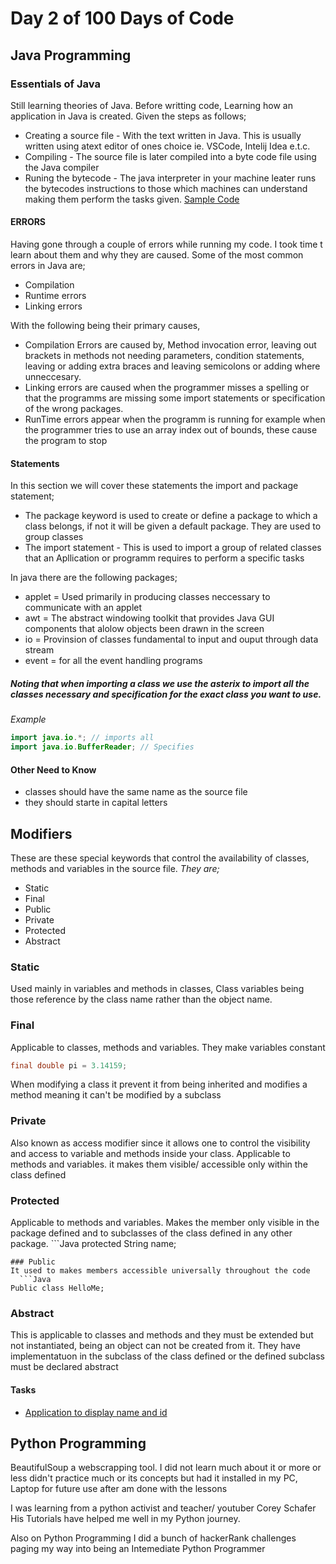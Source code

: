# Day 2 of 100 Days of Code

## Java Programming 

### Essentials of Java
Still learning theories of Java. Before writting code, Learning how an application in Java is created. Given the steps as follows;
 - Creating a source file - With the text written in Java. This is usually written using atext editor of ones choice ie. VSCode, Intelij Idea e.t.c.
 - Compiling - The source file is later compiled into a byte code file using the Java compiler 
 - Runing the bytecode - The java interpreter in your machine leater runs the bytecodes instructions to those which machines can understand making them perform the tasks given.
[Sample Code](./Rectangle.java) 

#### ERRORS
Having gone through a couple of errors while running my code. I took time t learn about them and why they are caused. Some of the most common errors in Java are; 
 - Compilation
 - Runtime errors
 - Linking errors 

With the following being their primary causes,
 - Compilation Errors are caused by, Method invocation error, leaving out brackets in methods not needing parameters, condition statements, leaving or adding extra braces and leaving semicolons or adding where unneccesary.
 - Linking errors are caused when the programmer misses a spelling or that the programms are missing some import statements or specification of the wrong packages.
 - RunTime errors appear when the programm is running for example when the programmer  tries to use an array index out of bounds, these cause the program to stop 

#### Statements
In this section we will cover these statements the import and package statement;
- The package keyword is used to create or define a package to which a class belongs, if not it will be given a default package. They are used to group classes 
- The import statement - This is used to import a group of related classes that an Apllication or programm requires to perform a specific tasks

In java there are the following packages;
- applet  = Used primarily in producing classes neccessary to communicate with an applet
- awt = The abstract windowing toolkit that provides Java GUI components that alolow objects been drawn in the screen 
- io = Provinsion of classes fundamental to input and ouput through data stream
- event = for all the event handling programs

##### Noting that when importing a class we use the asterix to import all the classes necessary and specification for the exact class you want to use.

*Example*
```Java
import java.io.*; // imports all 
import java.io.BufferReader; // Specifies
```

#### Other Need to Know 

- classes should have the same name as the source file
- they should starte in capital letters

## Modifiers
These are these special keywords that control the availability of classes, methods and variables in the source file.
*They are;*
  - Static 
  - Final 
  - Public 
  - Private 
  - Protected 
  - Abstract 

  ### Static
  Used mainly in variables and methods in classes, Class variables being those reference by the class name rather than the object name. 
  ### Final 
  Applicable to classes, methods and variables.
  They make variables constant
  ```Java
  final double pi = 3.14159;
  ```
  When modifying a class it prevent it from being inherited and modifies a method meaning it can't be modified by a subclass

  ### Private
  Also known as access modifier since it allows one to control the visibility and access to variable and methods inside your class.
  Applicable to methods and variables. it makes them visible/ accessible only within the class defined 

  ### Protected 
  Applicable to methods and variables. Makes the member only visible in the package defined and to subclasses of the class defined in any other package.
    ```Java
  protected String name;
  ```
  ### Public 
  It used to makes members accessible universally throughout the code
    ```Java
  Public class HelloMe;
  ```
  ### Abstract 
  This is applicable to classes and methods and they must be extended but not instantiated, being an object can not be created from it. They have  implementatuon in the subclass of the class defined or the defined subclass must be declared abstract 
  #### Tasks 
  - [Application to display name and id](./MyDetails.java) 

## Python Programming 

BeautifulSoup a webscrapping tool. I did not learn much about it or more or less didn't practice much or its concepts but had it installed in my PC, Laptop for future use after am done with the lessons

I was learning from a python activist and teacher/ youtuber Corey Schafer 
His Tutorials have helped me well in my Python journey.

Also on Python Programming I did a bunch of hackerRank challenges paging my way into being an Intemediate Python Programmer 

